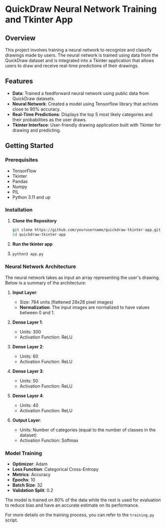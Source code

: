 # QuickDraw Neural Network Training and Tkinter App

## Overview

This project involves training a neural network to recognize and classify drawings made by users. The neural network is trained using data from the QuickDraw dataset and is integrated into a Tkinter application that allows users to draw and receive real-time predictions of their drawings.

## Features

- **Data**: Trained a feedforward neural network using public data from QuickDraw datasets.
- **Neural Network**: Created a model using Tensorflow library that achives close to 90% accuracy.
- **Real-Time Predictions**: Displays the top 5 most likely categories and their probabilities as the user draws.
- **Tkinter Interface**: User-friendly drawing application built with Tkinter for drawing and predicting.

## Getting Started

### Prerequisites
- TensorFlow
- Tkinter
- Pandas
- Numpy
- PIL
- Python 3.11 and up

### Installation

1. **Clone the Repository**

   ```bash
   git clone https://github.com/yourusername/quickdraw-tkinter-app.git
   cd quickdraw-tkinter-app

2. **Run the tkinter app**

3. ```bash
   python3 app.py

### Neural Network Architecture

The neural network takes as input an array representing the user's drawing. Below is a summary of the architecture:
1. **Input Layer**:
   - Size: 784 units (flattened 28x28 pixel images)
   - **Normalization**: The input images are normalized to have values between 0 and 1.

2. **Dense Layer 1**:
   - Units: 300
   - Activation Function: ReLU

3. **Dense Layer 2**:
   - Units: 60
   - Activation Function: ReLU

4. **Dense Layer 3**:
   - Units: 50
   - Activation Function: ReLU

5. **Dense Layer 4**:
   - Units: 40
   - Activation Function: ReLU

6. **Output Layer**:
   - Units: Number of categories (equal to the number of classes in the dataset)
   - Activation Function: Softmax

### Model Training

- **Optimizer**: Adam
- **Loss Function**: Categorical Cross-Entropy
- **Metrics**: Accuracy
- **Epochs**: 10
- **Batch Size**: 32
- **Validation Split**: 0.2

The model is trained on 80% of the data while the rest is used for evaluation to reduce bias and have an accurate estimate on its performance.

For more details on the training process, you can refer to the `training.py` script.
